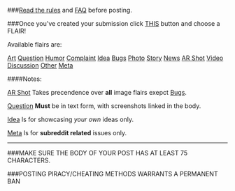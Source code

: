 ###[Read the rules](http://goo.gl/aYy91c) and [FAQ](http://goo.gl/rF6YjX) before posting.

###Once you've created your submission click [THIS](http://goo.gl/fcwGJv) button and choose a FLAIR! 

Available flairs are:

[Art](#lnk_flr_art)
[Question](#lnk_flr_que)
[Humor](#lnk_flr_hum)
[Complaint](#lnk_flr_com)
[Idea](#lnk_flr_ide)
[Bugs](#lnk_flr_bug)
[Photo](#lnk_flr_pho)
[Story](#lnk_flr_sto)
[News](#lnk_flr_new)
[AR Shot](#lnk_flr_ars)
[Video](#lnk_flr_vid)
[Discussion](#lnk_flr_dis)
[Other](#lnk_flr_oth)
[Meta](#lnk_flr_met)

####Notes:

[AR Shot](#lnk_flr_ars) Takes precendence over **all** image flairs exepct [Bugs](#lnk_flr_bug).

[Question](#lnk_flr_que) **Must** be in text form, with screenshots linked in the body.

[Idea](#lnk_flr_ide) Is for showcasing *your own* ideas only.
 
[Meta](#lnk_flr_met) Is for **subreddit related** issues only.

---

###MAKE SURE THE BODY OF YOUR POST HAS AT LEAST 75 CHARACTERS.

###POSTING PIRACY/CHEATING METHODS WARRANTS A PERMANENT BAN